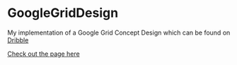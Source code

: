 # GoogleGridDesign
My implementation of a Google Grid Concept Design which can be found on [Dribble](https://dribbble.com/shots/896977-Google-Grid)

[Check out the page here](http://jrasay89.github.io/GoogleGridDesign/)
